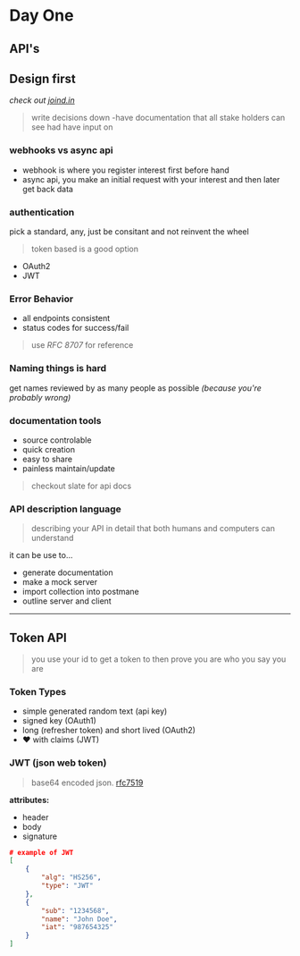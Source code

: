 # Day One

## API's
## Design first 

*check out [joind.in](joind.in)*

> write decisions down -have documentation that all stake holders can see had have input on

### webhooks vs async api
- webhook is where you register interest first before hand 
- async api, you make an initial request with your interest and then later get back data

### authentication
pick a standard, any, just be consitant and not reinvent the wheel
> token based is a good option
- OAuth2
- JWT


### Error Behavior
- all endpoints consistent
- status codes for success/fail 
> use *RFC 8707* for reference

### Naming things is hard
get names reviewed by as many people as possible *(because you're probably wrong)*

### documentation tools
- source controlable
- quick creation
- easy to share
- painless maintain/update

> checkout slate for api docs

### API description language
> describing your API in detail that both humans and computers can understand

it can be use to...
- generate documentation
- make a mock server
- import collection into postmane
- outline server and client

---------------------------

## Token API

> you use your id to get a token to then prove you are who you say you are

### Token Types
- simple generated random text (api key)
- signed key (OAuth1)
- long (refresher token) and short lived (OAuth2)
- ♥ with claims (JWT)

### JWT (json web token)
> base64 encoded json. [rfc7519](https://tools.ietf.org/html/rfc7519)

**attributes:**
- header
- body
- signature

```json
# example of JWT
[
    {
        "alg": "HS256",
        "type": "JWT"
    },
    {
        "sub": "1234568",
        "name": "John Doe",
        "iat": "987654325"
    }
]
```
